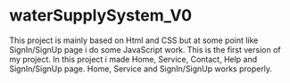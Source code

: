 # waterSupplySystem_V0
This project is mainly based on Html and CSS but at some point like SignIn/SignUp page i do some JavaScript work. This is the first version of my project. In this project i made Home, Service, Contact, Help and SignIn/SignUp page. Home, Service and SignIn/SignUp works properly. 
